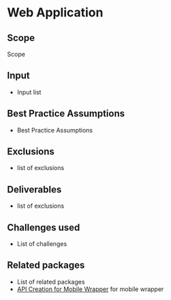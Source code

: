 # Web Application

## Scope

Scope

## Input

- Input list

## Best Practice Assumptions
- Best Practice Assumptions

## Exclusions
- list of exclusions

## Deliverables

- list of exclusions

## Challenges used

- List of challenges

## Related packages
- List of related packages
- [API Creation for Mobile Wrapper](../api-creation-app/README.md) for mobile wrapper
